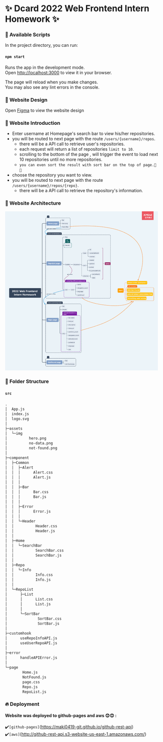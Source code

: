 

# ✨ Dcard 2022 Web Frontend Intern Homework ✨

### 📜 Available Scripts

In the project directory, you can run:

#### `npm start`

Runs the app in the development mode.\
Open [http://localhost:3000](http://localhost:3000) to view it in your browser.

The page will reload when you make changes.\
You may also see any lint errors in the console.

### 📜 Website Design

Open [Figma](https://www.figma.com/file/A7tIAqKmsWtwpVRd9rhmai/github-rest-api?node-id=0%3A1") to view the website design 

### 📜 Website Introduction

* Enter username at Homepage's search bar to view his/her repositories.
* you will be routed to next page with the route `/users/{username}/repos`.
  * there will be a API call to retrieve user's repositories.
  * each request will return a list of repositories `limit to 10`.
  * scrolling to the bottom of the page , will trigger the event to load next 10 repositories until no more repositories.
  * `you can even sort the result with sort bar on the top of page.🙌🙌`
* choose the repository you want to view.
*   you will be routed to next page with the route `/users/{username}/repos/{repo}`.
    * there will be a API call to retrieve the repository's information.



### 📜 Website Architecture

![image](https://github.com/Maki0419-git/github-rest-api/blob/master/src/assets/img/2022%20Web%20Frontend%20Intern%20Homework.png)


### 📜 Folder Structure

#### `src`

```
.
│  App.js
│  index.js
│  logo.svg
│
├─assets
│  └─img
│          hero.png
│          no-data.png
│          not-found.png
│
├─component
│  ├─Common
│  │  ├─Alert
│  │  │      Alert.css
│  │  │      Alert.js
│  │  │
│  │  ├─Bar
│  │  │      Bar.css
│  │  │      Bar.js
│  │  │
│  │  ├─Error
│  │  │      Error.js
│  │  │
│  │  └─Header
│  │          Header.css
│  │          Header.js
│  │
│  ├─Home
│  │  └─SearchBar
│  │          SearchBar.css
│  │          SearchBar.js
│  │
│  ├─Repo
│  │  └─Info
│  │          Info.css
│  │          Info.js
│  │
│  └─RepoList
│      ├─List
│      │      List.css
│      │      List.js
│      │
│      └─SortBar
│              SortBar.css
│              SortBar.js
│
├─customhook
│      useRepoInfoAPI.js
│      useUserRepoAPI.js
│
├─error
│      handleAPIError.js
│
└─page
        Home.js
        NotFound.js
        page.css
        Repo.js
        RepoList.js
```

### 🔥 Deployment

#### Website was deployed to github-pages and aws 😊😊 :

✔️`[github-pages]`(https://maki0419-git.github.io/github-rest-api)\
✔️`[aws]`(http://github-rest-api.s3-website-us-east-1.amazonaws.com/)
